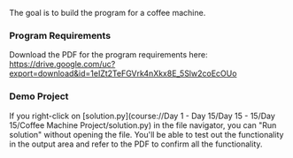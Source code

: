 The goal is to build the program for a coffee machine. 

### Program Requirements
Download the PDF for the program requirements here:
https://drive.google.com/uc?export=download&id=1eIZt2TeFGVrk4nXkx8E_5Slw2coEcOUo

### Demo Project
If you right-click on [solution.py](course://Day 1 - Day 15/Day 15 - 15/Day 15/Coffee Machine Project/solution.py) in the file navigator, you can "Run solution" without opening the file. You'll be able to test out the functionality in the output area and refer to the PDF to confirm all the functionality.